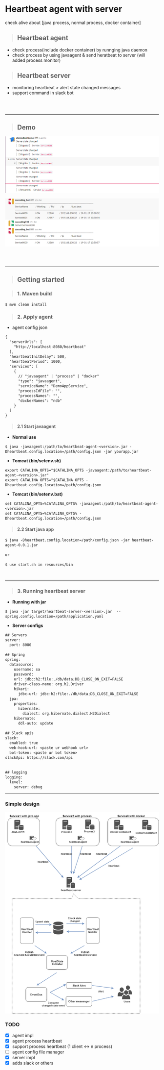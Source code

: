 # Heartbeat agent with server  

check alive about [java process, normal process, docker container]  

> ## Heartbeat agent  

- check process(include docker container) by runnging java daemon  
- check process by using javaagent & send heratbeat to server
(will added process monitor)  

> ## Heartbeat server  

- monitoring heartbeat > alert state changed messages  
- support command in slack bot  

<br /><br />

---  

> ## Demo  

![slack_webhooks](./pics/slack_webhooks.png)  

![slack_bot](./pics/slack_bot.png)  

<br /><br />

---  

> ## Getting started  

> ### 1. Maven build

```
$ mvn clean install
```  

> ### 2. Apply agent  

- agent config json  

```
{
  "serverUrls": [
    "http://localhost:8080/heartbeat"
  ],
  "heartbeatInitDelay": 500,
  "heartbeatPeriod": 1000,
  "services": [
    {
      // "javaagent" | "process" | "docker"
      "type": "javaagent",
      "serviceName": "DemoAppService",
      "processIdFile": "",
      "processNames": "",
      "dockerNames": "ndb"
    }
  ]
}
```  

> #### 2.1 Start javaagent  

- **Normal use**  

```
$ java -javaagent:/path/to/heartbeat-agent-<version>.jar -Dheartbeat.config.location=/path/config.json -jar yourapp.jar
```  

- **Tomcat (bin/setenv.sh)**   

```
export CATALINA_OPTS="$CATALINA_OPTS -javaagent:/path/to/heartbeat-agent-<version>.jar"
export CATALINA_OPTS="$CATALINA_OPTS -Dheartbeat.config.location=/path/config.json
```  

- **Tomcat (bin/setenv.bat)**  

```
set CATALINA_OPTS=%CATALINA_OPTS% -javaagent:/path/to/heartbeat-agent-<version>.jar
set CATALINA_OPTS=%CATALINA_OPTS% -Dheartbeat.config.location=/path/config.json
```  

> #### 2.2 Start java app  

```
$ java -Dheartbeat.config.location=/path/config.json -jar heartbeat-agent-0.0.1.jar  

or

$ use start.sh in resources/bin  
```  

<br />  

---  

> ### 3. Running heartbeat server  

- **Running with jar**  

```
$ java -jar target/heartbeat-server-<version>.jar  --spring.config.location=/path/application.yaml
```  

- **Server configs**  

```
## Servers
server:
  port: 8080

## Spring
spring:
  datasource:
    username: sa
    password:
    url: jdbc:h2:file:./db/data;DB_CLOSE_ON_EXIT=FALSE
    driver-class-name: org.h2.Driver
    hikari:
      jdbc-url: jdbc:h2:file:./db/data;DB_CLOSE_ON_EXIT=FALSE
  jpa:
    properties:
      hibernate:
        dialect: org.hibernate.dialect.H2Dialect
    hibernate:
      ddl-auto: update

## Slack apis
slack:
  enabled: true
  web-hook-url: <paste ur webhook url>
  bot-token: <paste ur bot token>
slackApi: https://slack.com/api


## logging
logging:
  level:
    server: debug
```

---  

### Simple design  

![design of heartbeat](./pics/heartbeat_design.png)

### TODO  

- [x] agent impl
- [x] agent process heartbeat  
- [x] support process heartbeat (1 client <-> n process)
- [ ] agent config file manager
- [x] server impl
- [x] adds slack or others
